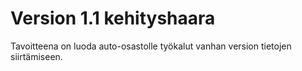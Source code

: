 # Version 1.1 kehityshaara
Tavoitteena on luoda auto-osastolle työkalut vanhan version tietojen siirtämiseen.
